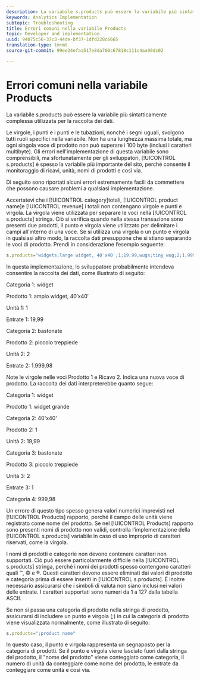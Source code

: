 ```yaml
---
description: La variabile s.products può essere la variabile più sintatticamente complessa utilizzata per la raccolta dei dati.
keywords: Analytics Implementation
subtopic: Troubleshooting
title: Errori comuni nella variabile Products
topic: Developer and implementation
uuid: 94075c56-37c3-44de-bf37-1dfd228c6665
translation-type: tm+mt
source-git-commit: 99ee24efaa517e8da700c67818c111c4aa90dc02

---
```



# Errori comuni nella variabile Products

La variabile s.products può essere la variabile più sintatticamente complessa utilizzata per la raccolta dei dati.

Le virgole, i punti e i punti e le tubazioni, nonché i segni uguali, svolgono tutti ruoli specifici nella variabile. Non ha una lunghezza massima totale, ma ogni singola voce di prodotto non può superare i 100 byte (inclusi i caratteri multibyte). Gli errori nell'implementazione di questa variabile sono comprensibili, ma sfortunatamente per gli sviluppatori, [!UICONTROL s.products] è spesso la variabile più importante del sito, perché consente il monitoraggio di ricavi, unità, nomi di prodotti e così via.

Di seguito sono riportati alcuni errori estremamente facili da commettere che possono causare problemi a qualsiasi implementazione.

Accertatevi che i [!UICONTROL category]totali, [!UICONTROL product name]e [!UICONTROL revenue] i totali non contengano virgole e punti e virgola. La virgola viene utilizzata per separare le voci nella [!UICONTROL s.products] stringa. Ciò si verifica quando nella stessa transazione sono presenti due prodotti, il punto e virgola viene utilizzato per delimitare i campi all'interno di una voce. Se si utilizza una virgola o un punto e virgola in qualsiasi altro modo, la raccolta dati presuppone che si stiano separando le voci di prodotto. Prendi in considerazione l’esempio seguente:

```js
s.products="widgets;large widget, 40′x40′;1;19.99,wugs;tiny wug;2;1,999.98";
```

In questa implementazione, lo sviluppatore probabilmente intendeva consentire la raccolta dei dati, come illustrato di seguito:

Categoria 1: widget

Prodotto 1: ampio widget, 40′x40′

Unità 1: 1

Entrate 1: 19,99

Categoria 2: bastonate

Prodotto 2: piccolo treppiede

Unità 2: 2

Entrate 2: 1.999,98

Note le virgole nelle voci Prodotto 1 e Ricavo 2. Indica una nuova voce di prodotto. La raccolta dei dati interpreterebbe quanto segue:

Categoria 1: widget

Prodotto 1: widget grande

Categoria 2: 40'x40'

Prodotto 2: 1

Unità 2: 19,99

Categoria 3: bastonate

Prodotto 3: piccolo treppiede

Unità 3: 2

Entrate 3: 1

Categoria 4: 999,98

Un errore di questo tipo spesso genera valori numerici imprevisti nel [!UICONTROL Products] rapporto, perché il campo delle unità viene registrato come nome del prodotto. Se nel [!UICONTROL Products] rapporto sono presenti nomi di prodotto non validi, controlla l’implementazione della [!UICONTROL s.products] variabile in caso di uso improprio di caratteri riservati, come la virgola.

I nomi di prodotti e categorie non devono contenere caratteri non supportati. Ciò può essere particolarmente difficile nella [!UICONTROL s.products] stringa, perché i nomi dei prodotti spesso contengono caratteri quali ™, © e ®. Questi caratteri devono essere eliminati dai valori di prodotto e categoria prima di essere inseriti in [!UICONTROL s.products]. È inoltre necessario assicurarsi che i simboli di valuta non siano inclusi nei valori delle entrate. I caratteri supportati sono numeri da 1 a 127 dalla tabella ASCII.

Se non si passa una categoria di prodotto nella stringa di prodotto, assicurarsi di includere un punto e virgola (;) in cui la categoria di prodotto viene visualizzata normalmente, come illustrato di seguito:

```js
s.products=";product name"
```

In questo caso, il punto e virgola rappresenta un segnaposto per la categoria di prodotti. Se il punto e virgola viene lasciato fuori dalla stringa del prodotto, il "nome del prodotto" viene conteggiato come categoria, il numero di unità da conteggiare come nome del prodotto, le entrate da conteggiare come unità e così via.
